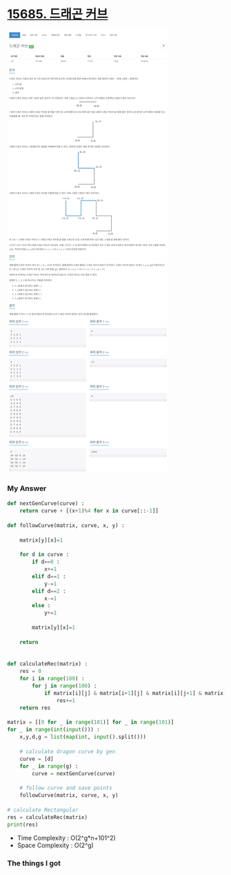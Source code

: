 # [15685. 드래곤 커브](https://www.acmicpc.net/problem/15685)

![image](Problem.png)



### My Answer

```python
def nextGenCurve(curve) : 
    return curve + [(x+1)%4 for x in curve[::-1]]
    
def followCurve(matrix, curve, x, y) : 
    
    matrix[y][x]=1
    
    for d in curve : 
        if d==0 : 
            x+=1
        elif d==1 : 
            y-=1
        elif d==2 : 
            x-=1
        else : 
            y+=1
            
        matrix[y][x]=1
        
    return    
    
    
def calculateRec(matrix) : 
    res = 0
    for i in range(100) : 
        for j in range(100) : 
            if matrix[i][j] & matrix[i+1][j] & matrix[i][j+1] & matrix[i+1][j+1] : 
                res+=1 
    return res
    
matrix = [[0 for _ in range(101)] for _ in range(101)]
for _ in range(int(input())) : 
    x,y,d,g = list(map(int, input().split()))
    
    # calculate dragon curve by gen
    curve = [d]
    for _ in range(g) : 
        curve = nextGenCurve(curve)
    
    # follow curve and save points
    followCurve(matrix, curve, x, y)
    
# calculate Rectangular
res = calculateRec(matrix)
print(res)
```

* Time Complexity : O(2^g*n+101^2)
* Space Complexity : O(2^g)



### The things I got
